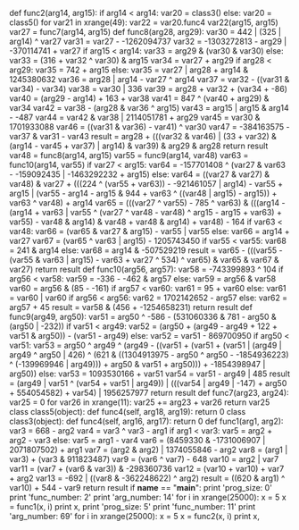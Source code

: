 def func2(arg14, arg15):
    if arg14 < arg14:
        var20 = class3()
    else:
        var20 = class5()
    for var21 in xrange(49):
        var22 = var20.func4
        var22(arg15, arg15)
    var27 = func7(arg14, arg15)
    def func8(arg28, arg29):
        var30 = 442 | (325 | arg14) ^ var27
        var31 = var27 - -1262094737
        var32 = -1303272813 - arg29 | -370114741 + var27
        if arg15 < arg14:
            var33 = arg29 & (var30 & var30)
        else:
            var33 = (316 + var32 ^ var30) & arg15
        var34 = var27 + arg29
        if arg28 < arg29:
            var35 = 742 + arg15
        else:
            var35 = var27 | arg28 + arg14 & 1245380632
        var36 = arg28 | arg14 - var27 ^ arg14
        var37 = var32 - ((var31 & var34) - var34)
        var38 = var30 | 336
        var39 = arg28 + var32 + (var34 + -86)
        var40 = (arg29 - arg14) + 163 + var38
        var41 = 847 ^ (var40 + arg29) & var34
        var42 = var38 - (arg28 & var36 ^ arg15)
        var43 = arg15 | arg15 & arg14 - -487
        var44 = var42 & var38 | 2114051781 + arg29
        var45 = var30 & 1701933088
        var46 = ((var31 & var36) - var41) ^ var30
        var47 = -384163575 - var37 & var31 - var43
        result = arg28 + (((var32 & var46) | (33 + var32) & (arg14 - var45 + var37) | arg14) & var39) & arg29 & arg28
        return result
    var48 = func8(arg14, arg15)
    var55 = func9(arg14, var48)
    var63 = func10(arg14, var55)
    if var27 < arg15:
        var64 = -157701408 ^ (var27 & var63 - -159092435 | -1463292232 + arg15)
    else:
        var64 = ((var27 & var27) & var48) & var27 + (((224 ^ (var55 + var63)) - -921461057 | arg14) - var55 + arg15 | (var55 - arg14 - arg15 & 944 + var63 ^ ((var48 | arg15) - arg15)) + var63 ^ var48) + arg14
    var65 = (((var27 ^ var55) - 785 ^ var63) & (((arg14 - (arg14 + var63 | var55 ^ (var27 ^ var48 - var48) ^ arg15 - arg15 + var63) + var55) - var48 & arg14) & var48 + var48 & arg14) + var48) - 164
    if var63 < var48:
        var66 = (var65 & var27 & arg15) - var55 | var55
    else:
        var66 = arg14 + var27
    var67 = (var65 ^ var63 | arg15) - 1205743450
    if var55 < var55:
        var68 = 241 & arg14
    else:
        var68 = arg14 & -507529219
    result = var65 - (((var55 - (var55 & var63 | arg15) - var63 + var27 ^ 534) ^ var65) & var65 & var67 & var27)
    return result
def func10(arg56, arg57):
    var58 = -743399893 ^ 104
    if arg56 < var58:
        var59 = -336 - -462 & arg57
    else:
        var59 = arg56 & var58
    var60 = arg56 & (85 - -161)
    if arg57 < var60:
        var61 = 95 + var60
    else:
        var61 = var60 | var60
    if arg56 < arg56:
        var62 = 1702142652 - arg57
    else:
        var62 = arg57 + 45
    result = var58 & (456 + -1254658231)
    return result
def func9(arg49, arg50):
    var51 = arg50 ^ -586 - (531060336 & 781 - arg50 & (arg50 | -232))
    if var51 < arg49:
        var52 = (arg50 + (arg49 - arg49 + 122 + var51 & arg50)) - (var51 - arg49)
    else:
        var52 = var51 - 869700950
    if arg50 < var51:
        var53 = arg50 ^ arg49 ^ (arg49 - ((var51 + (var51 + (var51 | (arg49 | arg49 ^ arg50 | 426) ^ (621 & ((1304913975 - arg50 ^ arg50 - -1854936223) ^ (-139969946 | arg49))) + arg50 & var51 + arg50))) + -1854398947 | arg50))
    else:
        var53 = 1093530166 + var51
    var54 = var51 - arg49 | 485
    result = (arg49 | var51 ^ (var54 + var51 | arg49)) | (((var54 | arg49 | -147) + arg50 + 554054582) + var54) | 1956257977
    return result
def func7(arg23, arg24):
    var25 = 0
    for var26 in xrange(11):
        var25 += arg23 + var26
    return var25
class class5(object):
    def func4(self, arg18, arg19):
        return 0
class class3(object):
    def func4(self, arg16, arg17):
        return 0
def func1(arg1, arg2):
    var3 = 668 - arg2
    var4 = var3 ^ var3 - arg1
    if arg1 < var3:
        var5 = arg2 + arg2 - var3
    else:
        var5 = arg1 - var4
    var6 = (8459330 & -1731006907 | 2071807502) + arg1
    var7 = (arg2 & arg2) | 1374055846 - arg2
    var8 = (arg1 | var3) + (var3 & 911823487)
    var9 = (var6 ^ var7) - 648
    var10 = arg2 | var7
    var11 = (var7 + (var6 & var3)) & -298360736
    var12 = (var10 + var10) + var7 + arg2
    var13 = -692 | ((var8 & -362248622) ^ arg2)
    result = ((620 & arg1) ^ var10) + 544 - var9
    return result
if __name__ == "__main__":
    print 'prog_size: 0'
    print 'func_number: 2'
    print 'arg_number: 14'
    for i in xrange(25000):
        x = 5
        x = func1(x, i)
        print x,
    print 'prog_size: 5'
    print 'func_number: 11'
    print 'arg_number: 69'
    for i in xrange(25000):
        x = 5
        x = func2(x, i)
        print x,
